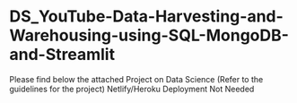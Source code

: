 # DS_YouTube-Data-Harvesting-and-Warehousing-using-SQL-MongoDB-and-Streamlit
Please find below the attached Project on Data Science (Refer to the guidelines for the project) Netlify/Heroku Deployment Not Needed  
